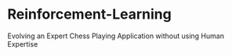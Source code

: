 # Reinforcement-Learning
Evolving an Expert Chess Playing Application without using Human Expertise
